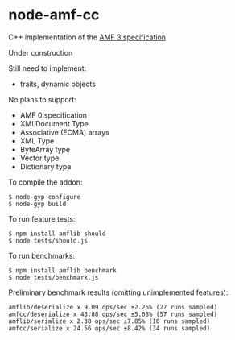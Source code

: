 node-amf-cc
===========

C++ implementation of the [AMF 3 specification](http://wwwimages.adobe.com/www.adobe.com/content/dam/Adobe/en/devnet/amf/pdf/amf-file-format-spec.pdf).

Under construction

Still need to implement:
* traits, dynamic objects

No plans to support:
* AMF 0 specification
* XMLDocument Type
* Associative (ECMA) arrays
* XML Type 
* ByteArray type
* Vector type
* Dictionary type


To compile the addon:

    $ node-gyp configure
    $ node-gyp build

To run feature tests:

    $ npm install amflib should
    $ node tests/should.js

To run benchmarks:

    $ npm install amflib benchmark
    $ node tests/benchmark.js

Preliminary benchmark results (omitting unimplemented features):

    amflib/deserialize x 9.09 ops/sec ±2.26% (27 runs sampled)
    amfcc/deserialize x 43.88 ops/sec ±5.08% (57 runs sampled)
    amflib/serialize x 2.38 ops/sec ±7.85% (10 runs sampled)
    amfcc/serialize x 24.56 ops/sec ±8.42% (34 runs sampled)

